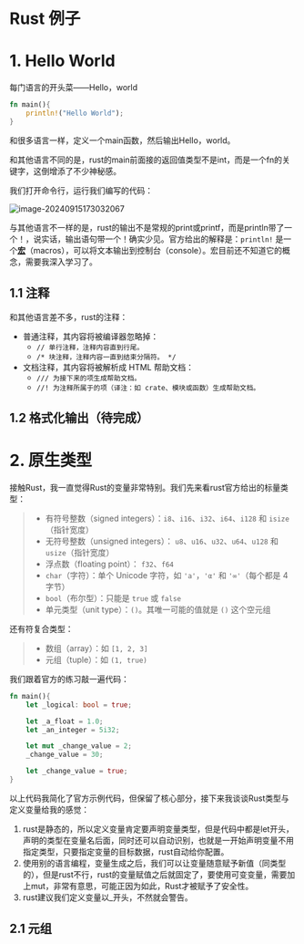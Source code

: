 # Rust 例子

# 1. Hello World

每门语言的开头菜——Hello，world

```rust
fn main(){
    println!("Hello World");
}
```

和很多语言一样，定义一个main函数，然后输出Hello，world。

和其他语言不同的是，rust的main前面接的返回值类型不是int，而是一个fn的关键字，这倒增添了不少神秘感。

我们打开命令行，运行我们编写的代码：

![image-20240915173032067](C:\Users\16920\AppData\Roaming\Typora\typora-user-images\image-20240915173032067.png)

与其他语言不一样的是，rust的输出不是常规的print或printf，而是println带了一个！，说实话，输出语句带一个！确实少见。官方给出的解释是：`println!` 是一个[**宏**](https://rustwiki.org/zh-CN/rust-by-example/macros.html)（macros），可以将文本输出到控制台（console）。宏目前还不知道它的概念，需要我深入学习了。

## 1.1 注释

和其他语言差不多，rust的注释：

- 普通注释，其内容将被编译器忽略掉：
  - `// 单行注释，注释内容直到行尾。`
  - `/* 块注释，注释内容一直到结束分隔符。 */`
- 文档注释，其内容将被解析成 HTML 帮助文档：
  - `/// 为接下来的项生成帮助文档。`
  - `//! 为注释所属于的项（译注：如 crate、模块或函数）生成帮助文档。`



## 1.2 格式化输出（待完成）



# 2. 原生类型

接触Rust，我一直觉得Rust的变量非常特别。我们先来看rust官方给出的标量类型：

> - 有符号整数（signed integers）：`i8`、`i16`、`i32`、`i64`、`i128` 和 `isize`（指针宽度）
> - 无符号整数（unsigned integers）： `u8`、`u16`、`u32`、`u64`、`u128` 和 `usize`（指针宽度）
> - 浮点数（floating point）： `f32`、`f64`
> - `char`（字符）：单个 Unicode 字符，如 `'a'`，`'α'` 和 `'∞'`（每个都是 4 字节）
> - `bool`（布尔型）：只能是 `true` 或 `false`
> - 单元类型（unit type）：`()`。其唯一可能的值就是 `()` 这个空元组

还有符复合类型：

> - 数组（array）：如 `[1, 2, 3]`
> - 元组（tuple）：如 `(1, true)`

我们跟着官方的练习敲一遍代码：

```rust
fn main(){
    let _logical: bool = true;

    let _a_float = 1.0;
    let _an_integer = 5i32;

    let mut _change_value = 2;
    _change_value = 30;

    let _change_value = true;
}
```

以上代码我简化了官方示例代码，但保留了核心部分，接下来我谈谈Rust类型与定义变量给我的感觉：

1. rust是静态的，所以定义变量肯定要声明变量类型，但是代码中都是let开头，声明的类型在变量名后面，同时还可以自动识别，也就是一开始声明变量不用指定类型，只要指定变量的目标数据，rust自动给你配置。
2. 使用别的语言编程，变量生成之后，我们可以让变量随意赋予新值（同类型的），但是rust不行，rust的变量赋值之后就固定了，要使用可变变量，需要加上mut，非常有意思，可能正因为如此，Rust才被赋予了安全性。
3. rust建议我们定义变量以_开头，不然就会警告。

## 2.1 元组

